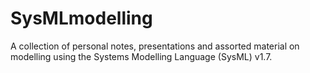 # SysMLmodelling
 
 A collection of personal notes, presentations and assorted material on modelling using the Systems Modelling Language (SysML) v1.7.